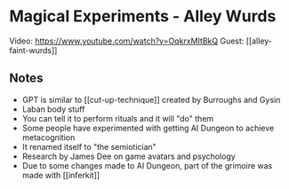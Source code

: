 # Magical Experiments - Alley Wurds

Video: https://www.youtube.com/watch?v=OqkrxMItBkQ
Guest: [[alley-faint-wurds]]

## Notes

- GPT is similar to [[cut-up-technique]] created by Burroughs and Gysin
- Laban body stuff
- You can tell it to perform rituals and it will "do" them
- Some people have experimented with getting AI Dungeon to achieve metacognition
- It renamed itself to "the semiotician"
- Research by James Dee on game avatars and psychology
- Due to some changes made to AI Dungeon, part of the grimoire was made with [[inferkit]]